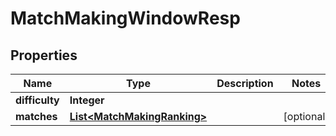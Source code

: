 

# MatchMakingWindowResp


## Properties

| Name | Type | Description | Notes |
|------------ | ------------- | ------------- | -------------|
|**difficulty** | **Integer** |  |  |
|**matches** | [**List&lt;MatchMakingRanking&gt;**](MatchMakingRanking.md) |  |  [optional] |



